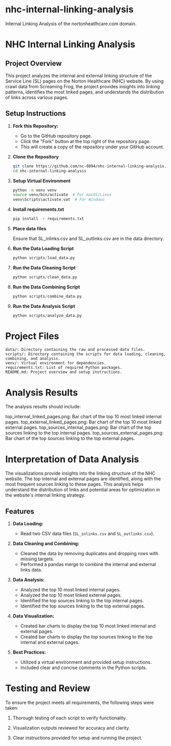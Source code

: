 # nhc-internal-linking-analysis
Internal Linking Analysis of the nortonheatlhcare.com domain.

# NHC Internal Linking Analysis

## Project Overview
This project analyzes the internal and external linking structure of the Service Line (SL) pages on the Norton Healthcare (NHC) website. By using crawl data from Screaming Frog, the project provides insights into linking patterns, identifies the most linked pages, and understands the distribution of links across various pages.

## Setup Instructions
1. **Fork this Repository:**
   - Go to the GitHub repository page.
   - Click the "Fork" button at the top right of the repository page.
   - This will create a copy of the repository under your GitHub account.

2. **Clone the Repository**
   ```bash
   git clone https://github.com/nc-0894/nhc-internal-linking-analysis.git
   cd nhc-internal-linking-analysis

3. **Setup Virtual Environment**
    ```bash
    python -m venv venv
    source venv/bin/activate  # For macOS/Linux
    venv\Scripts\activate.vat  # For Windows

4. **Install requirements.txt**
    ```bash
    pip install -r requirements.txt

5. **Place data files**
    
    Ensure that SL_inlinks.csv and SL_outlinks.csv are in the data directory.

6. **Run the Data Loading Script**
    ```python
    python scripts/load_data.py

7. **Run the Data Cleaning Script**
    ```python
    python scripts/clean_data.py

8. **Run the Data Combining Script**
    ```python
    python scripts/combine_data.py

9. **Run the Data Analysis Script**
    ```python
    python scripts/analyze_data.py


# Project Files
    data/: Directory containing the raw and processed data files.
    scripts/: Directory containing the scripts for data loading, cleaning, combining, and analysis.
    venv/: Virtual environment for dependencies.
    requirements.txt: List of required Python packages.
    README.md: Project overview and setup instructions.

# Analysis Results
The analysis results should include:

top_internal_linked_pages.png: Bar chart of the top 10 most linked internal pages.
top_external_linked_pages.png: Bar chart of the top 10 most linked external pages.
top_sources_internal_pages.png: Bar chart of the top sources linking to the top internal pages.
top_sources_external_pages.png: Bar chart of the top sources linking to the top external pages.

# Interpretation of Data Analysis
The visualizations provide insights into the linking structure of the NHC website. The top internal and external pages are identified, along with the most frequent sources linking to these pages. This analysis helps understand the distribution of links and potential areas for optimization in the website's internal linking strategy.

## Features
1. **Data Loading:**
   - Read two CSV data files (`SL_inlinks.csv` and `SL_outlinks.csv`).

2. **Data Cleaning and Combining:**
   - Cleaned the data by removing duplicates and dropping rows with missing targets.
   - Performed a pandas merge to combine the internal and external links data.

3. **Data Analysis:**
   - Analyzed the top 10 most linked internal pages.
   - Analyzed the top 10 most linked external pages.
   - Identified the top sources linking to the top internal pages.
   - Identified the top sources linking to the top external pages.

4. **Data Visualization:**
   - Created bar charts to display the top 10 most linked internal and external pages.
   - Created bar charts to display the top sources linking to the top internal and external pages.

5. **Best Practices:**
   - Utilized a virtual environment and provided setup instructions.
   - Included clear and concise comments in the Python scripts.

# Testing and Review
To ensure the project meets all requirements, the following steps were taken:
1. Thorough testing of each script to verify functionality.

2. Visualization outputs reviewed for accuracy and clarity.

3. Clear instructions provided for setup and running the project.
